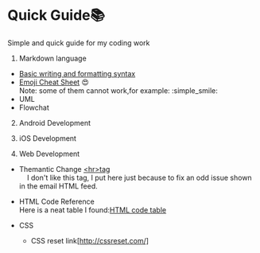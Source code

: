 # Quick Guide:books:
Simple and quick guide for my coding work

1. Markdown language<br> 
  - [Basic writing and formatting syntax](https://help.github.com/articles/about-writing-and-formatting-on-github/)<br>
  - [Emoji Cheat Sheet](http://www.webpagefx.com/tools/emoji-cheat-sheet/) :heart_eyes: <br>
    Note: some of them cannot work,for example: :simple_smile: <br>
  - UML<br> 
  - Flowchat<br>
  
2. Android Development


3. iOS Development


4. Web Development<br>
  - Themantic Change [\<hr\>tag](https://www.w3schools.com/tags/tag_hr.asp)<br>
      I don't like this tag, I put here just because to fix an odd issue shown in the email HTML feed.<br>
      
  - HTML Code Reference<br>
    Here is a neat table I found:[HTML code table](http://www.ascii.cl/htmlcodes.htm)<br>
    
  - CSS
    * CSS reset link[http://cssreset.com/]

